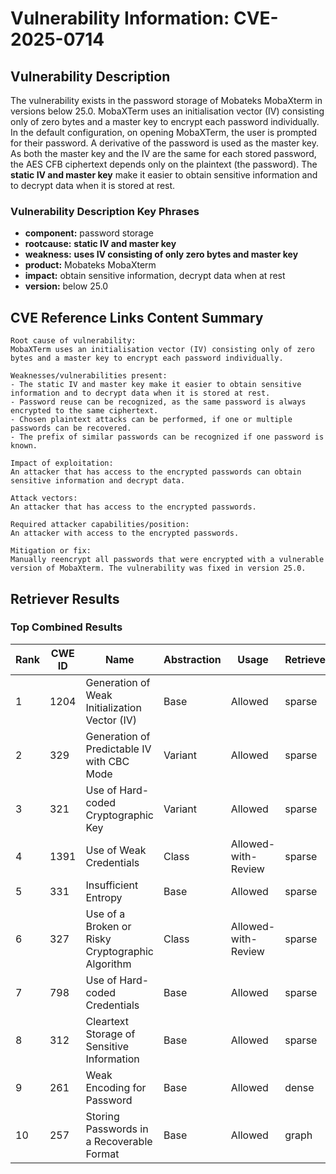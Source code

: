 # Vulnerability Information: CVE-2025-0714

## Vulnerability Description
The vulnerability exists in the password storage of Mobateks MobaXterm in versions below 25.0. MobaXTerm uses an initialisation vector (IV) consisting only of zero bytes and a master key to encrypt each password individually. In the default configuration, on opening MobaXTerm, the user is prompted for their password. A derivative of the password is used as the master key. As both the master key and the IV are the same for each stored password, the AES CFB ciphertext depends only on the plaintext (the password). The **static IV and master key** make it easier to obtain sensitive information and to decrypt data when it is stored at rest.

### Vulnerability Description Key Phrases
- **component:** password storage
- **rootcause:** **static IV and master key**
- **weakness:** **uses IV consisting of only zero bytes and master key**
- **product:** Mobateks MobaXterm
- **impact:** obtain sensitive information, decrypt data when at rest
- **version:** below 25.0

## CVE Reference Links Content Summary
```text
Root cause of vulnerability:
MobaXTerm uses an initialisation vector (IV) consisting only of zero bytes and a master key to encrypt each password individually.

Weaknesses/vulnerabilities present:
- The static IV and master key make it easier to obtain sensitive information and to decrypt data when it is stored at rest.
- Password reuse can be recognized, as the same password is always encrypted to the same ciphertext.
- Chosen plaintext attacks can be performed, if one or multiple passwords can be recovered.
- The prefix of similar passwords can be recognized if one password is known.

Impact of exploitation:
An attacker that has access to the encrypted passwords can obtain sensitive information and decrypt data.

Attack vectors:
An attacker that has access to the encrypted passwords.

Required attacker capabilities/position:
An attacker with access to the encrypted passwords.

Mitigation or fix:
Manually reencrypt all passwords that were encrypted with a vulnerable version of MobaXterm. The vulnerability was fixed in version 25.0.
```

## Retriever Results

### Top Combined Results

| Rank | CWE ID | Name | Abstraction | Usage  | Retrievers | Individual Scores |
|------|--------|------|-------------|-------|------------|-------------------|
| 1 | 1204 | Generation of Weak Initialization Vector (IV) | Base | Allowed | sparse | 0.835 |
| 2 | 329 | Generation of Predictable IV with CBC Mode | Variant | Allowed | sparse | 0.735 |
| 3 | 321 | Use of Hard-coded Cryptographic Key | Variant | Allowed | sparse | 0.724 |
| 4 | 1391 | Use of Weak Credentials | Class | Allowed-with-Review | sparse | 0.686 |
| 5 | 331 | Insufficient Entropy | Base | Allowed | sparse | 0.677 |
| 6 | 327 | Use of a Broken or Risky Cryptographic Algorithm | Class | Allowed-with-Review | sparse | 0.677 |
| 7 | 798 | Use of Hard-coded Credentials | Base | Allowed | sparse | 0.674 |
| 8 | 312 | Cleartext Storage of Sensitive Information | Base | Allowed | sparse | 0.662 |
| 9 | 261 | Weak Encoding for Password | Base | Allowed | dense | 0.502 |
| 10 | 257 | Storing Passwords in a Recoverable Format | Base | Allowed | graph | 0.002 |

